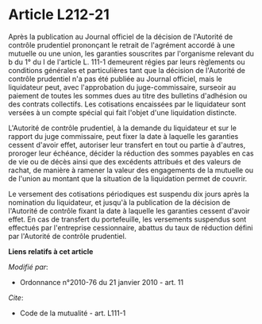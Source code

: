 # Article L212-21

Après la publication au Journal officiel de la décision de l'Autorité de contrôle prudentiel prononçant le retrait de
l'agrément accordé à une mutuelle ou une union, les garanties souscrites par l'organisme relevant du b du 1° du I de
l'article L. 111-1 demeurent régies par leurs règlements ou conditions générales et particulières tant que la décision de
l'Autorité de contrôle prudentiel n'a pas été publiée au Journal officiel, mais le liquidateur peut, avec l'approbation du
juge-commissaire, surseoir au paiement de toutes les sommes dues au titre des bulletins d'adhésion ou des contrats
collectifs. Les cotisations encaissées par le liquidateur sont versées à un compte spécial qui fait l'objet d'une liquidation
distincte.

L'Autorité de contrôle prudentiel, à la demande du liquidateur et sur le rapport du juge commissaire, peut fixer la date à
laquelle les garanties cessent d'avoir effet, autoriser leur transfert en tout ou partie à d'autres, proroger leur échéance,
décider la réduction des sommes payables en cas de vie ou de décès ainsi que des excédents attribués et des valeurs de
rachat, de manière à ramener la valeur des engagements de la mutuelle ou de l'union au montant que la situation de la
liquidation permet de couvrir.

Le versement des cotisations périodiques est suspendu dix jours après la nomination du liquidateur, et jusqu'à la publication
de la décision de l'Autorité de contrôle fixant la date à laquelle les garanties cessent d'avoir effet. En cas de transfert
du portefeuille, les versements suspendus sont effectués par l'entreprise cessionnaire, abattus du taux de réduction défini
par l'Autorité de contrôle prudentiel.

**Liens relatifs à cet article**

_Modifié par_:

  - Ordonnance n°2010-76 du 21 janvier 2010 - art. 11

_Cite_:

  - Code de la mutualité - art. L111-1
